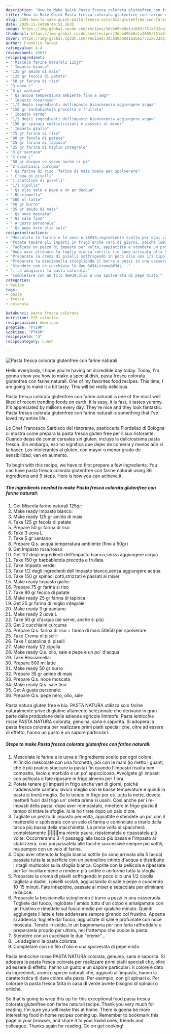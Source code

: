 ```yaml
---
description: "How to Make Quick Pasta fresca colorata glutenfree con farine naturali"
title: "How to Make Quick Pasta fresca colorata glutenfree con farine naturali"
slug: 2305-how-to-make-quick-pasta-fresca-colorata-glutenfree-con-farine-naturali
date: 2020-11-14T06:46:51.263Z
image: https://img-global.cpcdn.com/recipes/3dcbd9bb8a1a1665/751x532cq70/pasta-fresca-colorata-glutenfree-con-farine-naturali-recipe-main-photo.jpg
thumbnail: https://img-global.cpcdn.com/recipes/3dcbd9bb8a1a1665/751x532cq70/pasta-fresca-colorata-glutenfree-con-farine-naturali-recipe-main-photo.jpg
cover: https://img-global.cpcdn.com/recipes/3dcbd9bb8a1a1665/751x532cq70/pasta-fresca-colorata-glutenfree-con-farine-naturali-recipe-main-photo.jpg
author: Franklin Parker
ratingvalue: 4.4
reviewcount: 45631
recipeingredient:
- " Miscela farine naturali 125gr"
- " Impasto bianco"
- "125 gr amido di mais"
- "125 gr fecola di patate"
- "50 gr farina di riso"
- "3 uova L"
- "5 gr xantano"
- " Qs acqua temperatura ambiente fino a 50gr"
- " Impasto rosarosso"
- "1/2 degli ingredienti dellimpasto biancosenza aggiungere acqua"
- "150 gr barbabietola precotta e frullata"
- " Impasto verde"
- "1/2 degli ingredienti dellimpasto biancosenza aggiungere acqua"
- "150 gr spinaci cottistrizzati e passati al mixer"
- " Impasto giallo"
- "75 gr farina si riso"
- "80 gr fecola di patate"
- "25 gr farina di tapioca"
- "25 gr farina di miglio integrale"
- "3 gr xantano"
- "2 uova L"
- "50 gr dacqua se serve anche si pi"
- "2 cucchiaini curcuma"
- " Qs farina di riso  farina di mais 50e50 per spolverare"
- " Crema di piselli"
- "1 scatolina di piselli"
- "1/2 cipolla"
- " Qs olio sale e pepe e un po dacqua"
- " Besciamella"
- "500 ml latte"
- "50 gr burro"
- "35 gr amido di mais"
- " Qs noce moscata"
- " Qs sale fino"
- " A gusto personale"
- " Qs pepe nero olio sale"
recipeinstructions:
- "Mescolate le farine e le uova e l&#39;ingrediente scelto per ogni colore. All&#39;inizio mescolate con una forchetta, poi con le mani (io metto i guanti, ché è più pratico staccare la pasta) fin quando l&#39;impasto risulta ben compatto, liscio e morbido e un po&#39; appiccicoso. Avvolgete gli impasti con pellicola e fate riposare in frigo almeno per 1 ora."
- "Potete tenere gli impasti in frigo anche vari di giorni, poiché l&#39;addensante xantano lavora meglio con le basse temperature e quindi la pasta si tirerà meglio. Se lo tenete in frigo per es. tutta la notte, dovete metterli fuori dal frigo un&#39; oretta prima si usarli. Così anche per i re-impasti della pasta: dopo aver reimpastato, rimettere in frigo giusto il tempo di tirare le sfoglie. Io le ho tirate dopo un paio d&#39;ore."
- "Tagliate un pezzo di impasto per volta, appiattite e stendete un po&#39; con il matterello e spolverate con un velo di farina e cominciate a tirarlo dalla tacca più bassa della macchinetta. La prima volta si spaccherà completamente 🤦🏽‍♀️😁ma niente paura, risistematela e ripassatela più volte. Occorreranno 3-4 passaggi alla tacca più bassa e l&#39;impasto ai stabilzzerà; così poi passatela alle tacche successive sempre più sottili, ma sempre con un velo di farina."
- "Dopo aver ottenuto la foglia bianca sottile (io sono arrivata alla 5 tacca) passate tutta la superficie con un pennellino intinto d&#39;acqua e distribuite i ritagli multicolor sulla sfoglia bianca. Coprite con la pellicola e ripassate per far incollare bene e rendere più sottile e uniforme tutta la sfoglia."
- "Preparate la crema di piselli soffrigendo in poco olio una 1/2 cipolla tagliata a dadini, i piselli scolati, aggiustando di sale e pepe e cuocendo 10-15 minuti. Fate intiepidire, passate al mixer e setacciate per eliminare le bucce."
- "Preparate la besciamella sciogliendo il burro a pezzi in una casseruola. Togliete dal fuoco, inglobate l&#39;amido tutto d&#39;un colpo e amalgamate con un frustino e rimettete sul fuoco medio per qualche minuto. Quindi aggiungete il latte e fate addensare sempre girando col frustino. Appena si addensa, togliete dal fuoco, aggiustate di sale e profumate con noce moscata. Tenete in caldo, in un bagnomaria per non farla raffreddare o preparatela proprio per ultima, nel frattempo che cuoce la pasta."
- "Stendere con un cucchiaio le due &#34;creme&#34;..."
- "...e adagiarvi la pasta colorata."
- "Completare con un filo d&#39;olio e una spolverata di pepe misto."
categories:
- Recipe
tags:
- pasta
- fresca
- colorata

katakunci: pasta fresca colorata 
nutrition: 225 calories
recipecuisine: American
preptime: "PT29M"
cooktime: "PT45M"
recipeyield: "4"
recipecategory: Lunch

---
```



![Pasta fresca colorata glutenfree con farine naturali](https://img-global.cpcdn.com/recipes/3dcbd9bb8a1a1665/751x532cq70/pasta-fresca-colorata-glutenfree-con-farine-naturali-recipe-main-photo.jpg)

Hello everybody, I hope you're having an incredible day today. Today, I'm gonna show you how to make a special dish, pasta fresca colorata glutenfree con farine naturali. One of my favorites food recipes. This time, I am going to make it a bit tasty. This will be really delicious.

Pasta fresca colorata glutenfree con farine naturali is one of the most well liked of recent trending foods on earth. It is easy, it is fast, it tastes yummy. It's appreciated by millions every day. They're nice and they look fantastic. Pasta fresca colorata glutenfree con farine naturali is something that I've loved my entire life.

Lo Chef Francesco Sardisco del ristorante, pasticceria Fiordaliso di Bologna ci mostra come prepara la pasta fresca gluten free per il suo ristorante. Cuando dejas de comer cereales sin gluten, incluye la deliciosísima pasta fresca. Sin embargo, eso no significa que dejes de comerla y menos aún si la hacer. Los intolerantes al gluten, con mayor o menor grado de sensibilidad, van en aumento.


To begin with this recipe, we have to first prepare a few ingredients. You can have pasta fresca colorata glutenfree con farine naturali using 36 ingredients and 9 steps. Here is how you can achieve it.

<!--inarticleads1-->

##### The ingredients needed to make Pasta fresca colorata glutenfree con farine naturali:

1. Get  Miscela farine naturali 125gr:
1. Make ready  Impasto bianco:
1. Make ready 125 gr amido di mais
1. Take 125 gr fecola di patate
1. Prepare 50 gr farina di riso
1. Take 3 uova L
1. Take 5 gr xantano
1. Prepare  Q.s. acqua temperatura ambiente (fino a 50gr)
1. Get  Impasto rosa/rosso:
1. Get 1/2 degli ingredienti dell&#39;impasto bianco,senza aggiungere acqua
1. Take 150 gr barbabietola precotta e frullata
1. Take  Impasto verde:
1. Take 1/2 degli ingredienti dell&#39;impasto bianco,senza aggiungere acqua
1. Take 150 gr spinaci cotti,strizzati e passati al mixer
1. Make ready  Impasto giallo:
1. Prepare 75 gr farina si riso
1. Take 80 gr fecola di patate
1. Make ready 25 gr farina di tapioca
1. Get 25 gr farina di miglio integrale
1. Make ready 3 gr xantano
1. Make ready 2 uova L
1. Take 50 gr d&#39;acqua (se serve, anche si più)
1. Get 2 cucchiaini curcuma
1. Prepare  Q.s. farina di riso + farina di mais 50e50 per spolverare
1. Take  Crema di piselli:
1. Take 1 scatolina di piselli
1. Make ready 1/2 cipolla
1. Make ready  Q.s. olio, sale e pepe e un po&#39; d&#39;acqua
1. Take  Besciamella:
1. Prepare 500 ml latte
1. Make ready 50 gr burro
1. Prepare 35 gr amido di mais
1. Prepare  Q.s. noce moscata
1. Make ready  Q.s. sale fino
1. Get  A gusto personale:
1. Prepare  Q.s. pepe nero, olio, sale


Pasta natura gluten free e bio. PASTA NATURA utilizza solo farine naturalmente prive di glutine altamente selezionate che derivano in gran parte dalla produzione delle aziende agricole limitrofe. Pasta lenticchie rosse PASTA NATURA colorata, genuina, sana e saporita. Si adopera la pasta fresca colorata per realizzare primi piatti speciali che, oltre ad essere di effetto, hanno un gusto e un sapore particolari. 

<!--inarticleads2-->

##### Steps to make Pasta fresca colorata glutenfree con farine naturali:

1. Mescolate le farine e le uova e l&#39;ingrediente scelto per ogni colore. All&#39;inizio mescolate con una forchetta, poi con le mani (io metto i guanti, ché è più pratico staccare la pasta) fin quando l&#39;impasto risulta ben compatto, liscio e morbido e un po&#39; appiccicoso. Avvolgete gli impasti con pellicola e fate riposare in frigo almeno per 1 ora.
1. Potete tenere gli impasti in frigo anche vari di giorni, poiché l&#39;addensante xantano lavora meglio con le basse temperature e quindi la pasta si tirerà meglio. Se lo tenete in frigo per es. tutta la notte, dovete metterli fuori dal frigo un&#39; oretta prima si usarli. Così anche per i re-impasti della pasta: dopo aver reimpastato, rimettere in frigo giusto il tempo di tirare le sfoglie. Io le ho tirate dopo un paio d&#39;ore.
1. Tagliate un pezzo di impasto per volta, appiattite e stendete un po&#39; con il matterello e spolverate con un velo di farina e cominciate a tirarlo dalla tacca più bassa della macchinetta. La prima volta si spaccherà completamente 🤦🏽‍♀️😁ma niente paura, risistematela e ripassatela più volte. Occorreranno 3-4 passaggi alla tacca più bassa e l&#39;impasto ai stabilzzerà; così poi passatela alle tacche successive sempre più sottili, ma sempre con un velo di farina.
1. Dopo aver ottenuto la foglia bianca sottile (io sono arrivata alla 5 tacca) passate tutta la superficie con un pennellino intinto d&#39;acqua e distribuite i ritagli multicolor sulla sfoglia bianca. Coprite con la pellicola e ripassate per far incollare bene e rendere più sottile e uniforme tutta la sfoglia.
1. Preparate la crema di piselli soffrigendo in poco olio una 1/2 cipolla tagliata a dadini, i piselli scolati, aggiustando di sale e pepe e cuocendo 10-15 minuti. Fate intiepidire, passate al mixer e setacciate per eliminare le bucce.
1. Preparate la besciamella sciogliendo il burro a pezzi in una casseruola. Togliete dal fuoco, inglobate l&#39;amido tutto d&#39;un colpo e amalgamate con un frustino e rimettete sul fuoco medio per qualche minuto. Quindi aggiungete il latte e fate addensare sempre girando col frustino. Appena si addensa, togliete dal fuoco, aggiustate di sale e profumate con noce moscata. Tenete in caldo, in un bagnomaria per non farla raffreddare o preparatela proprio per ultima, nel frattempo che cuoce la pasta.
1. Stendere con un cucchiaio le due &#34;creme&#34;...
1. ...e adagiarvi la pasta colorata.
1. Completare con un filo d&#39;olio e una spolverata di pepe misto.


Pasta lenticchie rosse PASTA NATURA colorata, genuina, sana e saporita. Si adopera la pasta fresca colorata per realizzare primi piatti speciali che, oltre ad essere di effetto, hanno un gusto e un sapore particolari. Il colore è dato da ingredienti, aromi o spezie naturali che, aggiunti all&#39;impasto, hanno la caratteristica di dare colore alla pasta. Per esempio, con gli spinaci o. Per colorare la pasta fresca fatta in casa di verde avrete bisogno di spinaci o ortiche. 

So that is going to wrap this up for this exceptional food pasta fresca colorata glutenfree con farine naturali recipe. Thank you very much for reading. I'm sure you will make this at home. There is gonna be more interesting food in home recipes coming up. Remember to bookmark this page in your browser, and share it to your loved ones, friends and colleague. Thanks again for reading. Go on get cooking!
